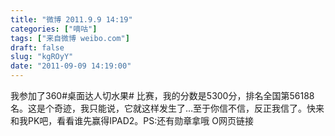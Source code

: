 ```yaml
---
title: "微博 2011.9.9 14:19"
categories: ["嘀咕"]
tags: ["来自微博 weibo.com"]
draft: false
slug: "kgROyY"
date: "2011-09-09 14:19:00"
---
```


<p>我参加了360#桌面达人切水果# 比赛，我的分数是5300分，排名全国第56188名。这是个奇迹，我只能说，它就这样发生了…至于你信不信，反正我信了。快来和我PK吧，看看谁先赢得IPAD2。PS:还有勋章拿哦 O网页链接 ​​​​</p>
